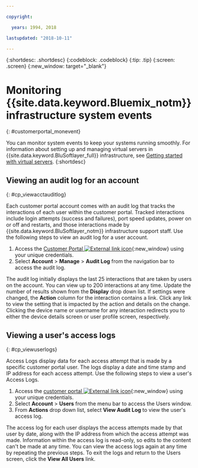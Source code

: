 ```yaml
---

copyright:

  years: 1994, 2018

lastupdated: "2018-10-11"

---
```


{:shortdesc: .shortdesc}
{:codeblock: .codeblock}
{:tip: .tip}
{:screen: .screen}
{:new_window: target="_blank"}



# Monitoring {{site.data.keyword.Bluemix_notm}} infrastructure system events
{: #customerportal_monevent}

You can monitor system events to keep your systems running smoothly. For information about setting up and managing virtual servers in {{site.data.keyword.BluSoftlayer_full}} infrastructure, see [Getting started with virtual servers](/docs/vsi/vsi_index.html#getting-started-with-virtual-servers).
{:shortdesc}

## Viewing an audit log for an account
{: #cp_viewacctauditlog}

Each customer portal account comes with an audit log that tracks the interactions of each user within the customer portal. Tracked interactions include login attempts (success and failures), port speed updates, power on or off and restarts, and those interactions made by {{site.data.keyword.BluSoftlayer_notm}} infrastructure support staff. Use the following steps to view an audit log for a user account.

1. Access the [Customer Portal ![External link icon](../icons/launch-glyph.svg)](https://control.softlayer.com/){:new_window} using your unique credentials.
2. Select **Account** > **Manage** > **Audit Log** from the navigation bar to access the audit log.

The audit log initially displays the last 25 interactions that are taken by users on the account. You can view up to 200 interactions at any time. Update the number of results shown from the **Display** drop down list. If settings were changed, the **Action** column for the interaction contains a link. Click any link to view the setting that is impacted by the action and details on the change. Clicking the device name or username for any interaction redirects you to either the device details screen or user profile screen, respectively.

## Viewing a user's access logs
{: #cp_viewuserlogs}

Access Logs display data for each access attempt that is made by a specific customer portal user. The logs display a date and time stamp and IP address for each access attempt. Use the following steps to view a user's Access Logs.

1. Access the [customer portal ![External link icon](../icons/launch-glyph.svg)](https://control.softlayer.com/){:new_window} using your unique credentials.
2. Select **Account** > **Users** from the menu bar to access the Users window.
3. From **Actions** drop down list, select **View Audit Log** to view the user's access log.

The access log for each user displays the access attempts made by that user by date, along with the IP address from which the access attempt was made. Information within the access log is read-only, so edits to the content can't be made at any time. You can view the access logs again at any time by repeating the previous steps. To exit the logs and return to the Users screen, click the **View All Users** link.
